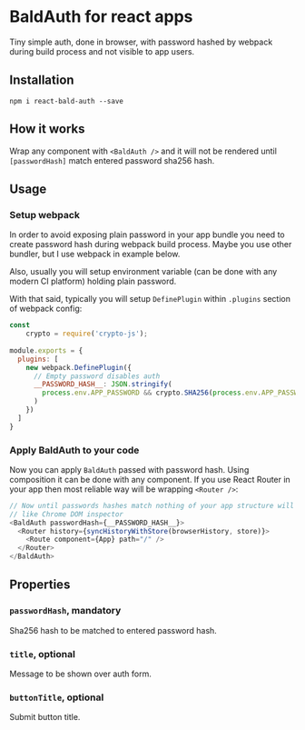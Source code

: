 # BaldAuth for react apps
Tiny simple auth, done in browser, with password hashed by webpack during build process and not visible to app users.

## Installation
```shell
npm i react-bald-auth --save
```

## How it works
Wrap any component with `<BaldAuth />` and it will not be rendered until `[passwordHash]` match entered password sha256 hash.

## Usage
### Setup webpack
In order to avoid exposing plain password in your app bundle you need to create password hash during webpack build process. Maybe you use other bundler, but I use webpack in example below.

Also, usually you will setup environment variable (can be done with any modern CI platform) holding plain password.

With that said, typically you will setup `DefinePlugin` within `.plugins` section of webpack config:

```javascript
const
	crypto = require('crypto-js');
 
module.exports = {
  plugins: [
    new webpack.DefinePlugin({
      // Empty password disables auth
      __PASSWORD_HASH__: JSON.stringify(
        process.env.APP_PASSWORD && crypto.SHA256(process.env.APP_PASSWORD).toString()
      )
    })
  ]
}
```

### Apply BaldAuth to your code
Now you can apply `BaldAuth` passed with password hash. Using composition it can be done with any component. If you use React Router in your app then most reliable way will be wrapping `<Router />`:

```javascript
// Now until passwords hashes match nothing of your app structure will be exposed to user by dev tools
// like Chrome DOM inspector
<BaldAuth passwordHash={__PASSWORD_HASH__}>
  <Router history={syncHistoryWithStore(browserHistory, store)}>
    <Route component={App} path="/" />
  </Router>
</BaldAuth>
```

## Properties
### `passwordHash`, mandatory
Sha256 hash to be matched to entered password hash.

### `title`, optional
Message to be shown over auth form.

### `buttonTitle`, optional
Submit button title.

